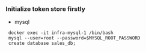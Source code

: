 ### Initialize token store firstly

- mysql
```
 docker exec -it infra-mysql-1 /bin/bash
 mysql --user=root --password=$MYSQL_ROOT_PASSWORD
 create database sales_db;
```
